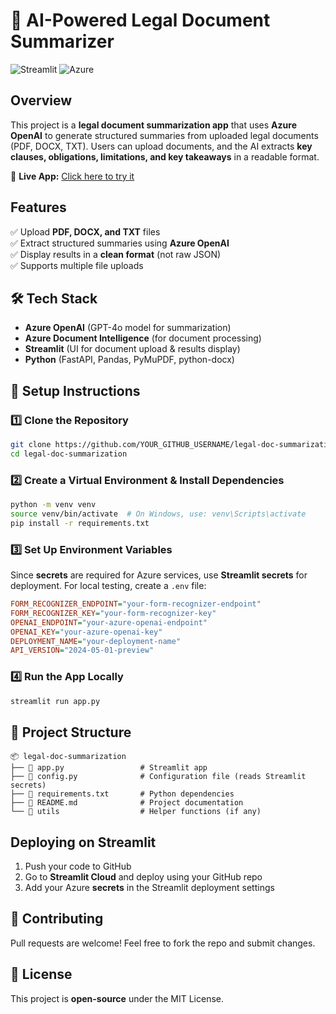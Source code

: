 # 📑 AI-Powered Legal Document Summarizer  

![Streamlit](https://img.shields.io/badge/Streamlit-Deployed-green) ![Azure](https://img.shields.io/badge/Azure-OpenAI-blue)  

## Overview  
This project is a **legal document summarization app** that uses **Azure OpenAI** to generate structured summaries from uploaded legal documents (PDF, DOCX, TXT). Users can upload documents, and the AI extracts **key clauses, obligations, limitations, and key takeaways** in a readable format.  

🔗 **Live App:** [Click here to try it](https://hm7wfwgmuzc6quxxttmbrf.streamlit.app/)  

## Features  
✅ Upload **PDF, DOCX, and TXT** files  
✅ Extract structured summaries using **Azure OpenAI**  
✅ Display results in a **clean format** (not raw JSON)  
✅ Supports multiple file uploads  

## 🛠️ Tech Stack  
- **Azure OpenAI** (GPT-4o model for summarization)  
- **Azure Document Intelligence** (for document processing)  
- **Streamlit** (UI for document upload & results display)  
- **Python** (FastAPI, Pandas, PyMuPDF, python-docx)  

## 📌 Setup Instructions  

### 1️⃣ Clone the Repository  
```bash
git clone https://github.com/YOUR_GITHUB_USERNAME/legal-doc-summarization.git
cd legal-doc-summarization
```

### 2️⃣ Create a Virtual Environment & Install Dependencies  
```bash
python -m venv venv
source venv/bin/activate  # On Windows, use: venv\Scripts\activate
pip install -r requirements.txt
```

### 3️⃣ Set Up Environment Variables  
Since **secrets** are required for Azure services, use **Streamlit secrets** for deployment. For local testing, create a `.env` file:  
```ini
FORM_RECOGNIZER_ENDPOINT="your-form-recognizer-endpoint"
FORM_RECOGNIZER_KEY="your-form-recognizer-key"
OPENAI_ENDPOINT="your-azure-openai-endpoint"
OPENAI_KEY="your-azure-openai-key"
DEPLOYMENT_NAME="your-deployment-name"
API_VERSION="2024-05-01-preview"
```

### 4️⃣ Run the App Locally  
```bash
streamlit run app.py
```

## 📂 Project Structure  
```
📦 legal-doc-summarization
├── 📄 app.py                 # Streamlit app
├── 📄 config.py              # Configuration file (reads Streamlit secrets)
├── 📄 requirements.txt       # Python dependencies
├── 📄 README.md              # Project documentation
└── 📁 utils                  # Helper functions (if any)
```

## Deploying on Streamlit  
1. Push your code to GitHub  
2. Go to **Streamlit Cloud** and deploy using your GitHub repo  
3. Add your Azure **secrets** in the Streamlit deployment settings  

## 🤝 Contributing  
Pull requests are welcome! Feel free to fork the repo and submit changes.  

## 📜 License  
This project is **open-source** under the MIT License.  
